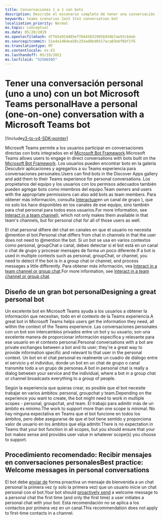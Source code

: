 ```yaml
---
title: Conversaciones 1 a 1 con bots
description: Describe el escenario completo de tener una conversación 1 a 1 con un bot en Microsoft Teams
keywords: teams scenarios 1on1 1to1 conversation bot
localization_priority: Normal
ms.topic: conceptual
ms.date: 05/20/2019
ms.openlocfilehash: dff65e919485eff0443032995b934b7ae93c64eb
ms.sourcegitcommit: 51e4a1464ea58c254ad6bd0317aca03ebf6bf1f6
ms.translationtype: MT
ms.contentlocale: es-ES
ms.lasthandoff: 05/19/2021
ms.locfileid: "52566505"
---
```

# <a name="have-a-personal-one-on-one-conversation-with-a-microsoft-teams-bot"></a><span data-ttu-id="a7aa2-104">Tener una conversación personal (uno a uno) con un bot Microsoft Teams personal</span><span class="sxs-lookup"><span data-stu-id="a7aa2-104">Have a personal (one-on-one) conversation with a Microsoft Teams bot</span></span>

[!include[v3-to-v4-SDK-pointer](~/includes/v3-to-v4-pointer-bots.md)]

<span data-ttu-id="a7aa2-105">Microsoft Teams permite a los usuarios participar en conversaciones directas con bots integrados en el [Microsoft Bot Framework](/azure/bot-service/?view=azure-bot-service-3.0&preserve-view=true).</span><span class="sxs-lookup"><span data-stu-id="a7aa2-105">Microsoft Teams allows users to engage in direct conversations with bots built on the [Microsoft Bot Framework](/azure/bot-service/?view=azure-bot-service-3.0&preserve-view=true).</span></span> <span data-ttu-id="a7aa2-106">Los usuarios pueden encontrar bots en la galería Descubrir aplicaciones y agregarlos a su Teams experiencia para conversaciones personales.</span><span class="sxs-lookup"><span data-stu-id="a7aa2-106">Users can find bots in the Discover Apps gallery and add them to their Teams experience for personal conversations.</span></span> <span data-ttu-id="a7aa2-107">Los propietarios del equipo y los usuarios con los permisos adecuados también pueden agregar bots como miembros del equipo.</span><span class="sxs-lookup"><span data-stu-id="a7aa2-107">Team owners and users with the appropriate permissions can also add bots as team members.</span></span> <span data-ttu-id="a7aa2-108">Para obtener más información, consulta [Interactuar](~/resources/bot-v3/bot-conversations/bots-conv-channel.md)en un canal de grupo ), que no solo los hace disponibles en los canales de ese equipo, sino también para chat personal para todos esos usuarios.</span><span class="sxs-lookup"><span data-stu-id="a7aa2-108">For more information, see [Interact in a team channel](~/resources/bot-v3/bot-conversations/bots-conv-channel.md)), which not only makes them available in that team's channels, but for personal chat for all of those users as well.</span></span>

<span data-ttu-id="a7aa2-109">El chat personal difiere del chat en canales en que el usuario no necesita @mention el bot.</span><span class="sxs-lookup"><span data-stu-id="a7aa2-109">Personal chat differs from chat in channels in that the user does not need to @mention the bot.</span></span> <span data-ttu-id="a7aa2-110">Si un bot se usa en varios contextos como personal, groupChat o canal, debes detectar si el bot está en un canal o chat de grupo y procesar mensajes de forma un poco diferente.</span><span class="sxs-lookup"><span data-stu-id="a7aa2-110">If a bot is used in multiple contexts such as personal, groupChat, or channel, you need to detect if the bot is in a group chat or channel, and process messages a little differently.</span></span> <span data-ttu-id="a7aa2-111">Para obtener más información, vea [Interact in a team channel or group chat](~/resources/bot-v3/bot-conversations/bots-conv-proactive.md).</span><span class="sxs-lookup"><span data-stu-id="a7aa2-111">For more information, see [Interact in a team channel or group chat](~/resources/bot-v3/bot-conversations/bots-conv-proactive.md).</span></span>

## <a name="designing-a-great-personal-bot"></a><span data-ttu-id="a7aa2-112">Diseño de un gran bot personal</span><span class="sxs-lookup"><span data-stu-id="a7aa2-112">Designing a great personal bot</span></span>

<span data-ttu-id="a7aa2-113">Un excelente bot en Microsoft Teams ayuda a los usuarios a obtener la información que necesitan, todo en el contexto de la Teams experiencia.</span><span class="sxs-lookup"><span data-stu-id="a7aa2-113">A great bot in Microsoft Teams helps users get the information they need, all within the context of the Teams experience.</span></span> <span data-ttu-id="a7aa2-114">Las conversaciones personales con un bot son intercambios privados entre un bot y su usuario; son una excelente manera de proporcionar información específica y relevante para ese usuario en el contexto personal.</span><span class="sxs-lookup"><span data-stu-id="a7aa2-114">Personal conversations with a bot are private exchanges between a bot and its user; they're a great way to provide information specific and relevant to that user in the personal context.</span></span> <span data-ttu-id="a7aa2-115">Un bot en el chat personal es realmente un cuadro de diálogo entre el servicio y el individuo, donde un bot en un chat de grupo o canal transmite todo a un grupo de personas.</span><span class="sxs-lookup"><span data-stu-id="a7aa2-115">A bot in personal chat is really a dialog between your service and the individual, where a bot in a group chat or channel broadcasts everything to a group of people.</span></span>

<span data-ttu-id="a7aa2-116">Según la experiencia que quieras crear, es posible que el bot necesite trabajar en varios ámbitos: personal, groupchat y team.</span><span class="sxs-lookup"><span data-stu-id="a7aa2-116">Depending on the experience you want to create, the bot might need to work in multiple scopes - personal, groupchat, and team.</span></span> <span data-ttu-id="a7aa2-117">El trabajo para admitir más de un ámbito es mínimo.</span><span class="sxs-lookup"><span data-stu-id="a7aa2-117">The work to support more than one scope is minimal.</span></span> <span data-ttu-id="a7aa2-118">No hay ninguna expectativa en Teams que el bot funcione en todos los ámbitos, pero debe asegurarse de que el bot tiene sentido y proporciona valor de usuario en los ámbitos que elija admitir.</span><span class="sxs-lookup"><span data-stu-id="a7aa2-118">There is no expectation in Teams that your bot function in all scopes, but you should ensure that your bot makes sense and provides user value in whatever scope(s) you choose to support.</span></span>

## <a name="best-practice-welcome-messages-in-personal-conversations"></a><span data-ttu-id="a7aa2-119">Procedimiento recomendado: Recibir mensajes en conversaciones personales</span><span class="sxs-lookup"><span data-stu-id="a7aa2-119">Best practice: Welcome messages in personal conversations</span></span>

<span data-ttu-id="a7aa2-120">El bot debe [enviar de](~/resources/bot-v3/bot-conversations/bots-conv-proactive.md) forma proactiva un mensaje de bienvenida a un chat personal la primera vez (y solo la primera vez) que un usuario inicie un chat personal con el bot.</span><span class="sxs-lookup"><span data-stu-id="a7aa2-120">Your bot should [proactively send](~/resources/bot-v3/bot-conversations/bots-conv-proactive.md) a welcome message to a personal chat the first time (and only the first time) a user initiates a personal chat with your bot.</span></span> <span data-ttu-id="a7aa2-121">Esta recomendación no se aplica a los contactos por primera vez en un canal.</span><span class="sxs-lookup"><span data-stu-id="a7aa2-121">This recommendation does not apply to first-time contacts in a channel.</span></span>
